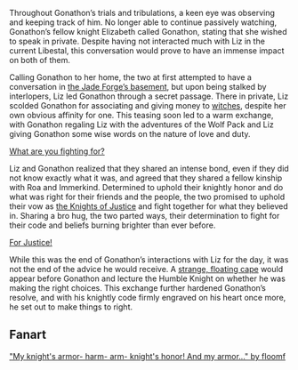 <!-- title: Honor and Justice -->

Throughout Gonathon’s trials and tribulations, a keen eye was observing and keeping track of him. No longer able to continue passively watching, Gonathon’s fellow knight Elizabeth called Gonathon, stating that she wished to speak in private. Despite having not interacted much with Liz in the current Libestal, this conversation would prove to have an immense impact on both of them.

Calling Gonathon to her home, the two at first attempted to have a conversation in [the Jade Forge’s basement](https://youtu.be/alQr5XqoUPs?t=9708), but upon being stalked by interlopers, Liz led Gonathon through a secret passage. There in private, Liz scolded Gonathon for associating and giving money to [witches](https://youtu.be/alQr5XqoUPs?t=9885), despite her own obvious affinity for one. This teasing soon led to a warm exchange, with Gonathon regaling Liz with the adventures of the Wolf Pack and Liz giving Gonathon some wise words on the nature of love and duty.

[What are you fighting for?](#embed:https://youtu.be/alQr5XqoUPs?t=10749)

Liz and Gonathon realized that they shared an intense bond, even if they did not know exactly what it was, and agreed that they shared a fellow kinship with Roa and Immerkind. Determined to uphold their knightly honor and do what was right for their friends and the people, the two promised to uphold their vow as [the Knights of Justice](https://youtu.be/alQr5XqoUPs?t=10950) and fight together for what they believed in. Sharing a bro hug, the two parted ways, their determination to fight for their code and beliefs burning brighter than ever before.

[For Justice!](#embed:https://youtu.be/alQr5XqoUPs?t=11090)

While this was the end of Gonathon’s interactions with Liz for the day, it was not the end of the advice he would receive. A [strange, floating cape](https://youtu.be/alQr5XqoUPs?t=11687) would appear before Gonathon and lecture the Humble Knight on whether he was making the right choices. This exchange further hardened Gonathon’s resolve, and with his knightly code firmly engraved on his heart once more, he set out to make things to right.

## Fanart

["My knight's armor- harm- arm- knight's honor! And my armor..." by floomf](https://x.com/fluumf/status/1920463783882891312)
